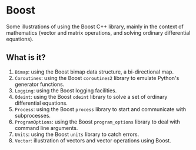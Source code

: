 # Boost
Some illustrations of using the Boost C++ library, mainly in the
context of mathematics (vector and matrix operations, and solving
ordinary differential equations).

## What is it?
1. `Bimap`: using the Boost bimap data structure, a bi-directional map.
1. `Coroutines`: using the Boost `coroutines2` library to emulate Python's
generator functions.
1. `Logging`: using the Boost logging facilities.
1. `Odeint`: using the Boost `odeint` library to solve a set of ordinary
    differential equations.
1. `Process`: using the Boost `process` library to start and communicate
    with subprocesses.
1. `ProgramOptions`: using the Boost `program_options` library to deal with
    command line arguments.
1. `Units`: using the Boost `units` library to catch errors.
1. `Vector`: illustration of vectors and vector operations using Boost.

